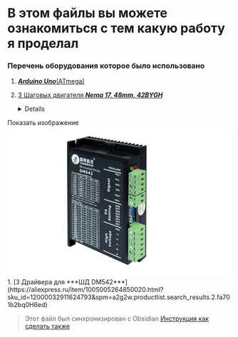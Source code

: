 # В этом файлы вы можете ознакомиться с тем какую работу я проделал

### Перечень оборудования которое было использовано
1. [***Arduino Uno***(ATmega)](https://arduino.ru/Hardware/ArduinoBoardUno)

2. [3 Шаговых двигателя ***Nema 17, 48mm, 42BYGH***](https://aliexpress.ru/item/32572890101.html?sku_id=12000045321628203&spm=a2g2w.productlist.search_results.0.2ea22371Z6YOiB)
   <details>
  <summary>Показать изображение</summary>
  <img src="Sd6065d17531b4bbda5b66bc2c6317f6cQ 1.jpg" alt="Описание изображения">
</details>
1. [3 Драйвера для ***ШД DM542***](https://aliexpress.ru/item/1005005264850020.html?sku_id=12000032911624793&spm=a2g2w.productlist.search_results.2.fa701b2bq0H6ed)




>Этот файл был синхронизирован с Obsidian
>[Инструкция как сделать также](https://habr.com/ru/articles/843288/)